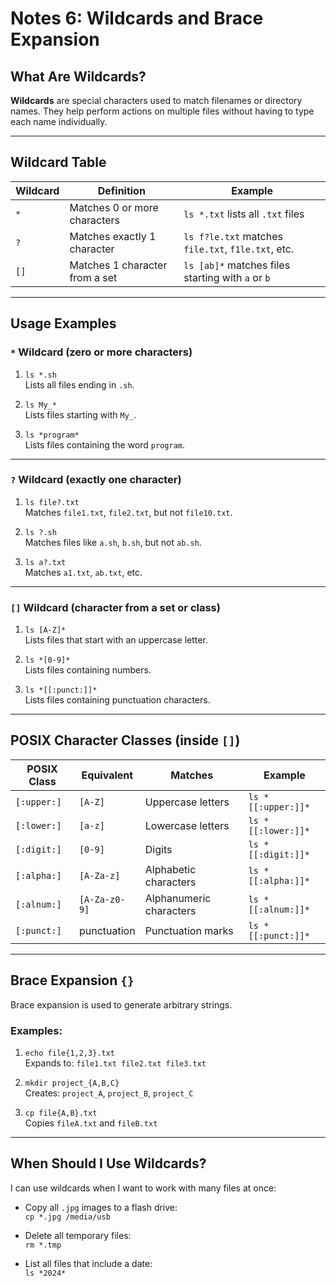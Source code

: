 # Notes 6: Wildcards and Brace Expansion

## What Are Wildcards?

**Wildcards** are special characters used to match filenames or directory names. They help perform actions on multiple files without having to type each name individually.

---

## Wildcard Table

| Wildcard | Definition | Example |
|----------|------------|---------|
| `*`      | Matches 0 or more characters | `ls *.txt` lists all `.txt` files |
| `?`      | Matches exactly 1 character | `ls f?le.txt` matches `file.txt`, `f1le.txt`, etc. |
| `[]`     | Matches 1 character from a set | `ls [ab]*` matches files starting with `a` or `b` |

---

## Usage Examples

### `*` Wildcard (zero or more characters)

1. `ls *.sh`  
   Lists all files ending in `.sh`.

2. `ls My_*`  
   Lists files starting with `My_`.

3. `ls *program*`  
   Lists files containing the word `program`.

---

### `?` Wildcard (exactly one character)

1. `ls file?.txt`  
   Matches `file1.txt`, `file2.txt`, but not `file10.txt`.

2. `ls ?.sh`  
   Matches files like `a.sh`, `b.sh`, but not `ab.sh`.

3. `ls a?.txt`  
   Matches `a1.txt`, `ab.txt`, etc.

---

### `[]` Wildcard (character from a set or class)

1. `ls [A-Z]*`  
   Lists files that start with an uppercase letter.

2. `ls *[0-9]*`  
   Lists files containing numbers.

3. `ls *[[:punct:]]*`  
   Lists files containing punctuation characters.

---

## POSIX Character Classes (inside `[]`)

| POSIX Class | Equivalent | Matches | Example |
|-------------|------------|---------|---------|
| `[:upper:]` | `[A-Z]` | Uppercase letters | `ls *[[:upper:]]*` |
| `[:lower:]` | `[a-z]` | Lowercase letters | `ls *[[:lower:]]*` |
| `[:digit:]` | `[0-9]` | Digits | `ls *[[:digit:]]*` |
| `[:alpha:]` | `[A-Za-z]` | Alphabetic characters | `ls *[[:alpha:]]*` |
| `[:alnum:]` | `[A-Za-z0-9]` | Alphanumeric characters | `ls *[[:alnum:]]*` |
| `[:punct:]` | punctuation | Punctuation marks | `ls *[[:punct:]]*` |

---

## Brace Expansion `{}`

Brace expansion is used to generate arbitrary strings.

### Examples:

1. `echo file{1,2,3}.txt`  
   Expands to: `file1.txt file2.txt file3.txt`

2. `mkdir project_{A,B,C}`  
   Creates: `project_A`, `project_B`, `project_C`

3. `cp file{A,B}.txt`  
   Copies `fileA.txt` and `fileB.txt`

---

## When Should I Use Wildcards?

I can use wildcards when I want to work with many files at once:

- Copy all `.jpg` images to a flash drive:  
  `cp *.jpg /media/usb`

- Delete all temporary files:  
  `rm *.tmp`

- List all files that include a date:  
  `ls *2024*`